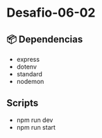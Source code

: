 # Desafio-06-02

## 📦 Dependencias

- express
- dotenv
- standard
- nodemon

## Scripts

- npm run dev
- npm run start